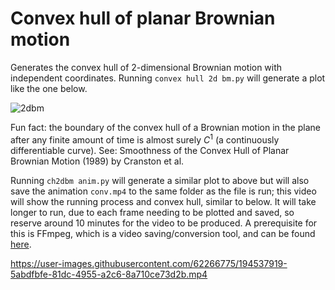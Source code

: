 # Convex hull of planar Brownian motion
Generates the convex hull of 2-dimensional Brownian motion with independent coordinates. Running `convex hull 2d bm.py` will generate a plot like the one below.

![2dbm](https://user-images.githubusercontent.com/62266775/194130927-c427067e-c265-461d-952d-2e0f1feeee0b.png)

Fun fact: the boundary of the convex hull of a Brownian motion in the plane after any finite amount of time is almost surely $C^1$ (a continuously differentiable curve). See: Smoothness of the Convex Hull of Planar Brownian Motion (1989) by Cranston et al.

Running `ch2dbm anim.py` will generate a similar plot to above but will also save the animation `conv.mp4` to the same folder as the file is run; this video will show the running process and convex hull, similar to below. It will take longer to run, due to each frame needing to be plotted and saved, so reserve around 10 minutes for the video to be produced. A prerequisite for this is FFmpeg, which is a video saving/conversion tool, and can be found [here](https://ffmpeg.org/download.html).

https://user-images.githubusercontent.com/62266775/194537919-5abdfbfe-81dc-4955-a2c6-8a710ce73d2b.mp4

